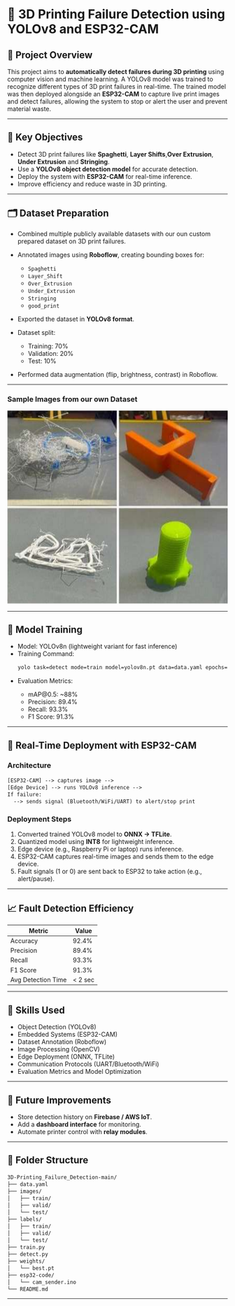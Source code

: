 
# 🧠 3D Printing Failure Detection using YOLOv8 and ESP32-CAM

## 📌 Project Overview

This project aims to **automatically detect failures during 3D printing** using computer vision and machine learning. A YOLOv8 model was trained to recognize different types of 3D print failures in real-time. The trained model was then deployed alongside an **ESP32-CAM** to capture live print images and detect failures, allowing the system to stop or alert the user and prevent material waste.

---

## 🎯 Key Objectives

- Detect 3D print failures like **Spaghetti**, **Layer Shifts**,**Over Extrusion**, **Under Extrusion** and **Stringing**.
- Use a **YOLOv8 object detection model** for accurate detection.
- Deploy the system with **ESP32-CAM** for real-time inference.
- Improve efficiency and reduce waste in 3D printing.

---

## 🗂️ Dataset Preparation

- Combined multiple publicly available datasets with our oun custom prepared dataset on 3D print failures.
- Annotated images using **Roboflow**, creating bounding boxes for:
  - `Spaghetti`
  - `Layer_Shift`
  - `Over_Extrusion`
  - `Under_Extrusion`
  - `Stringing`
  - `good_print`
    
- Exported the dataset in **YOLOv8 format**.
- Dataset split:
  - Training: 70%
  - Validation: 20%
  - Test: 10%
- Performed data augmentation (flip, brightness, contrast) in Roboflow.

---

### Sample Images from our own Dataset
![Sample of Image used in the dataset](https://github.com/Abhi3886/3D-PrintingFailureDetection/blob/main/training_results/sample_images_dataset/sample_image.png)


---

## 🧠 Model Training

- Model: YOLOv8n (lightweight variant for fast inference)
- Training Command:
  ```bash
  yolo task=detect mode=train model=yolov8n.pt data=data.yaml epochs=50 imgsz=640
  ````

* Evaluation Metrics:

  * mAP\@0.5: \~88%
  * Precision: 89.4%
  * Recall: 93.3%
  * F1 Score: 91.3%

---

## 🚀 Real-Time Deployment with ESP32-CAM

### Architecture

```
[ESP32-CAM] --> captures image -->
[Edge Device] --> runs YOLOv8 inference -->
If failure:
  --> sends signal (Bluetooth/WiFi/UART) to alert/stop print
  ```

### Deployment Steps

1. Converted trained YOLOv8 model to **ONNX → TFLite**.
2. Quantized model using **INT8** for lightweight inference.
3. Edge device (e.g., Raspberry Pi or laptop) runs inference.
4. ESP32-CAM captures real-time images and sends them to the edge device.
5. Fault signals (1 or 0) are sent back to ESP32 to take action (e.g., alert/pause).

---

## 📈 Fault Detection Efficiency

| Metric             | Value   |
| ------------------ | ------- |
| Accuracy           | 92.4%   |
| Precision          | 89.4%   |
| Recall             | 93.3%   |
| F1 Score           | 91.3%   |
| Avg Detection Time | < 2 sec |

---

## 🧠 Skills Used

* Object Detection (YOLOv8)
* Embedded Systems (ESP32-CAM)
* Dataset Annotation (Roboflow)
* Image Processing (OpenCV)
* Edge Deployment (ONNX, TFLite)
* Communication Protocols (UART/Bluetooth/WiFi)
* Evaluation Metrics and Model Optimization

---

## 🔮 Future Improvements

* Store detection history on **Firebase / AWS IoT**.
* Add a **dashboard interface** for monitoring.
* Automate printer control with **relay modules**.

---

## 📁 Folder Structure

```
3D-Printing_Failure_Detection-main/
├── data.yaml
├── images/
│   ├── train/
│   ├── valid/
│   └── test/
├── labels/
│   ├── train/
│   ├── valid/
│   └── test/
├── train.py
├── detect.py
├── weights/
│   └── best.pt
├── esp32-code/
│   └── cam_sender.ino
└── README.md
```

---

